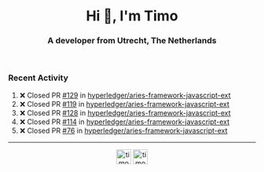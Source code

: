 <h1 align="center">Hi 👋, I'm Timo</h1>
<h3 align="center">A developer from Utrecht, The Netherlands</h3>
<br/>
<!-- https://github.com/rahuldkjain/github-profile-readme-generator --!>

<!--  <p align="left"><img src="https://github-readme-stats.vercel.app/api?username=timoglastra&show_icons=true&count_private=true&" alt="timoglastra" /></p> --!>

<!--
Github language stats
<p align="left"><img src="https://github-readme-stats.vercel.app/api/top-langs/?username=timoglastra&layout=compact" alt="timoglastra" /><p>
-->

<!-- Codestats language stats -->
<!-- <p align="left"><img src="https://codestats-readme.vercel.app/api/top-langs/?username=timoglastra&layout=compact&language_count=12" alt="timoglastra" /><p>    --!>
  
<h3>Recent Activity</h3>

<!--START_SECTION:activity-->
1. ❌ Closed PR [#129](https://github.com/hyperledger/aries-framework-javascript-ext/pull/129) in [hyperledger/aries-framework-javascript-ext](https://github.com/hyperledger/aries-framework-javascript-ext)
2. ❌ Closed PR [#119](https://github.com/hyperledger/aries-framework-javascript-ext/pull/119) in [hyperledger/aries-framework-javascript-ext](https://github.com/hyperledger/aries-framework-javascript-ext)
3. ❌ Closed PR [#128](https://github.com/hyperledger/aries-framework-javascript-ext/pull/128) in [hyperledger/aries-framework-javascript-ext](https://github.com/hyperledger/aries-framework-javascript-ext)
4. ❌ Closed PR [#114](https://github.com/hyperledger/aries-framework-javascript-ext/pull/114) in [hyperledger/aries-framework-javascript-ext](https://github.com/hyperledger/aries-framework-javascript-ext)
5. ❌ Closed PR [#76](https://github.com/hyperledger/aries-framework-javascript-ext/pull/76) in [hyperledger/aries-framework-javascript-ext](https://github.com/hyperledger/aries-framework-javascript-ext)
<!--END_SECTION:activity-->

---

<p align="center">
<a href="https://twitter.com/timoglastra" target="blank"><img align="center" src="https://cdn.jsdelivr.net/npm/simple-icons@3.0.1/icons/twitter.svg" alt="timoglastra" height="30" width="30" /></a>
<a href="https://linkedin.com/in/timoglastra" target="blank"><img align="center" src="https://cdn.jsdelivr.net/npm/simple-icons@3.0.1/icons/linkedin.svg" alt="timoglastra" height="30" width="30" /></a>
</p>



